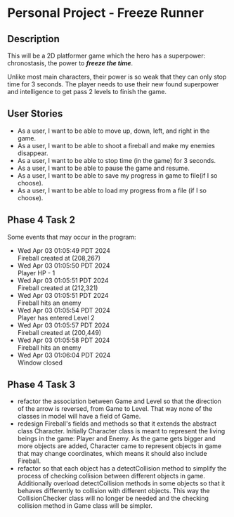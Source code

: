 # Personal Project - Freeze Runner

## Description

This will be a 2D platformer game which the hero
has a superpower: chronostasis, the power to ***freeze the time***. 

Unlike most main characters, their power is so weak that they can only stop time for 3 seconds.
The player needs to use their new found superpower and intelligence to get pass 2 levels to finish the game.

## User Stories

- As a user, I want to be able to move up, down, left, and right in the game.
- As a user, I want to be able to shoot a fireball and make my enemies disappear.
- As a user, I want to be able to stop time (in the game) for 3 seconds.
- As a user, I want to be able to pause the game and resume.
- As a user, I want to be able to save my progress in game to file(if I so choose).
- As a user, I want to be able to load my progress from a file (if I so choose).


## Phase 4 Task 2
Some events that may occur in the program:
- Wed Apr 03 01:05:49 PDT 2024  
Fireball created at (208,267)
- Wed Apr 03 01:05:50 PDT 2024  
Player HP - 1
- Wed Apr 03 01:05:51 PDT 2024  
Fireball created at (212,321)
- Wed Apr 03 01:05:51 PDT 2024  
Fireball hits an enemy
- Wed Apr 03 01:05:54 PDT 2024  
Player has entered Level 2
- Wed Apr 03 01:05:57 PDT 2024  
Fireball created at (200,449)
- Wed Apr 03 01:05:58 PDT 2024  
Fireball hits an enemy
- Wed Apr 03 01:06:04 PDT 2024  
Window closed


## Phase 4 Task 3
- refactor the association between Game and Level so that the direction of the arrow is reversed,
from Game to Level. That way none of the classes in model will have a field of Game.
- redesign Fireball's fields and methods so that it extends the abstract class Character.
Initially Character class is meant to represent the living beings in the game: Player and Enemy.
As the game gets bigger and more objects are added, Character came to represent objects
in game that may change coordinates, which means it should also include Fireball.
- refactor so that each object has a detectCollision method to simplify the process of checking collision between 
different objects in game. Additionally overload detectCollision methods in some objects so that it behaves 
differently to collision with different objects. This way the CollisionChecker class will no longer be needed and 
the checking collision method in Game class will be simpler.

